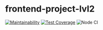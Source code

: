 # frontend-project-lvl2
[![Maintainability](https://api.codeclimate.com/v1/badges/a0b8f6ca676d3ba74cb3/maintainability)](https://codeclimate.com/github/Eserian/frontend-project-lvl2/maintainability)
[![Test Coverage](https://api.codeclimate.com/v1/badges/a0b8f6ca676d3ba74cb3/test_coverage)](https://codeclimate.com/github/Eserian/frontend-project-lvl2/test_coverage)
![Node CI](https://github.com/Eserian/frontend-project-lvl2/workflows/Node%20CI/badge.svg)
